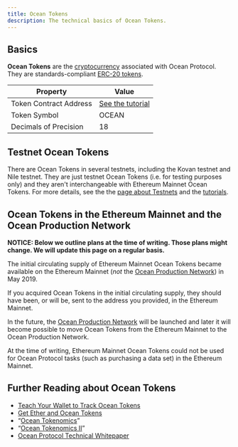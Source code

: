 ```yaml
---
title: Ocean Tokens
description: The technical basics of Ocean Tokens.
---
```


## Basics

**Ocean Tokens** are the [cryptocurrency](https://en.wikipedia.org/wiki/Cryptocurrency) associated with Ocean Protocol. They are standards-compliant [ERC-20 tokens](https://en.wikipedia.org/wiki/ERC-20).

| Property               | Value                                                    |
| ---------------------- | -------------------------------------------------------- |
| Token Contract Address | [See the tutorial](/tutorials/wallets-and-ocean-tokens/) |
| Token Symbol           | OCEAN                                                    |
| Decimals of Precision  | 18                                                       |

## Testnet Ocean Tokens

There are Ocean Tokens in several testnets, including the Kovan testnet and Nile testnet. They are just testnet Ocean Tokens (i.e. for testing purposes only) and they aren't interchangeable with Ethereum Mainnet Ocean Tokens. For more details, see the the [page about Testnets](/concepts/testnets/) and the [tutorials](/tutorials/introduction/).

## Ocean Tokens in the Ethereum Mainnet and the Ocean Production Network

**NOTICE: Below we outline plans at the time of writing. Those plans might change. We will update this page on a regular basis.**

The initial circulating supply of Ethereum Mainnet Ocean Tokens became available on the Ethereum Mainnet (_not_ the [Ocean Production Network](/concepts/production-network/)) in May 2019.

If you acquired Ocean Tokens in the initial circulating supply, they should have been, or will be, sent to the address you provided, in the Ethereum Mainnet.

In the future, the [Ocean Production Network](/concepts/production-network/) will be launched and later it will become possible to move Ocean Tokens from the Ethereum Mainnet to the Ocean Production Network.

At the time of writing, Ethereum Mainnet Ocean Tokens could not be used for Ocean Protocol tasks (such as purchasing a data set) in the Ethereum Mainnet.

## Further Reading about Ocean Tokens

- [Teach Your Wallet to Track Ocean Tokens](/tutorials/wallets-and-ocean-tokens/)
- [Get Ether and Ocean Tokens](/tutorials/get-ether-and-ocean-tokens/)
- “[Ocean Tokenomics](https://blog.oceanprotocol.com/ocean-tokenomics-d34f28c480a8)”
- “[Ocean Tokenomics II](https://blog.oceanprotocol.com/https-blog-oceanprotocol-com-ocean-tokenomics-ii-faf05854314b)”
- [Ocean Protocol Technical Whitepaper](https://oceanprotocol.com/tech-whitepaper.pdf)
